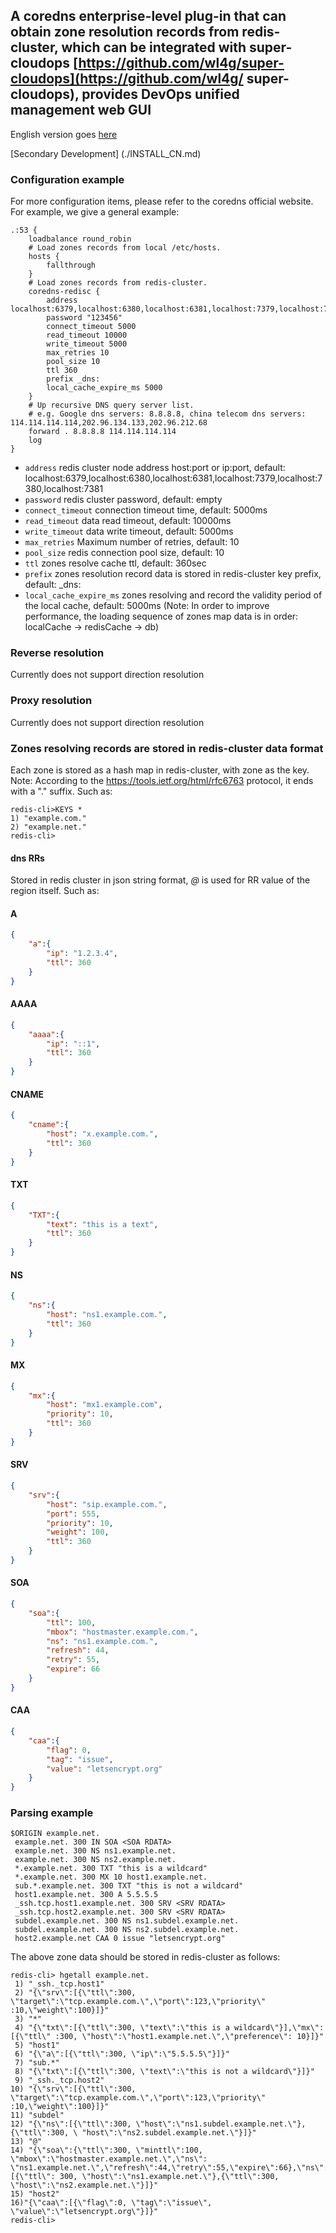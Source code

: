 ## A coredns enterprise-level plug-in that can obtain zone resolution records from redis-cluster, which can be integrated with super-cloudops [https://github.com/wl4g/super-cloudops](https://github.com/wl4g/ super-cloudops), provides DevOps unified management web GUI

English version goes [here](./README.md)

[Secondary Development] (./INSTALL_CN.md)

### Configuration example

For more configuration items, please refer to the coredns official website. For example, we give a general example:

```hocon
.:53 {
    loadbalance round_robin
    # Load zones records from local /etc/hosts.
    hosts {
        fallthrough
    }
    # Load zones records from redis-cluster.
    coredns-redisc {
        address localhost:6379,localhost:6380,localhost:6381,localhost:7379,localhost:7380,localhost:7381
        password "123456"
        connect_timeout 5000
        read_timeout 10000
        write_timeout 5000
        max_retries 10
        pool_size 10
        ttl 360
        prefix _dns:
        local_cache_expire_ms 5000
    }
    # Up recursive DNS query server list.
    # e.g. Google dns servers: 8.8.8.8, china telecom dns servers: 114.114.114.114,202.96.134.133,202.96.212.68
    forward . 8.8.8.8 114.114.114.114
    log
}
```

* `address` redis cluster node address host:port or ip:port, default: localhost:6379,localhost:6380,localhost:6381,localhost:7379,localhost:7380,localhost:7381
* `password` redis cluster password, default: empty
* `connect_timeout` connection timeout time, default: 5000ms
* `read_timeout` data read timeout, default: 10000ms
* `write_timeout` data write timeout, default: 5000ms
* `max_retries` Maximum number of retries, default: 10
* `pool_size` redis connection pool size, default: 10
* `ttl` zones resolve cache ttl, default: 360sec
* `prefix` zones resolution record data is stored in redis-cluster key prefix, default: _dns:
* `local_cache_expire_ms` zones resolving and record the validity period of the local cache, default: 5000ms (Note: In order to improve performance, the loading sequence of zones map data is in order: localCache -> redisCache -> db)


### Reverse resolution

Currently does not support direction resolution

### Proxy resolution

Currently does not support direction resolution

### Zones resolving records are stored in redis-cluster data format

Each zone is stored as a hash map in redis-cluster, with zone as the key. Note: According to the https://tools.ietf.org/html/rfc6763 protocol, it ends with a "." suffix. Such as:

```
redis-cli>KEYS *
1) "example.com."
2) "example.net."
redis-cli>
```

#### dns RRs

Stored in redis cluster in json string format, *@* is used for RR value of the region itself. Such as:

#### A

```json
{
    "a":{
        "ip": "1.2.3.4",
        "ttl": 360
    }
}
```

#### AAAA

```json
{
    "aaaa":{
        "ip": "::1",
        "ttl": 360
    }
}
```

#### CNAME

```json
{
    "cname":{
        "host": "x.example.com.",
        "ttl": 360
    }
}
```

#### TXT

```json
{
    "TXT":{
        "text": "this is a text",
        "ttl": 360
    }
}
```

#### NS

```json
{
    "ns":{
        "host": "ns1.example.com.",
        "ttl": 360
    }
}
```

#### MX

```json
{
    "mx":{
        "host": "mx1.example.com",
        "priority": 10,
        "ttl": 360
    }
}
```

#### SRV

```json
{
    "srv":{
        "host": "sip.example.com.",
        "port": 555,
        "priority": 10,
        "weight": 100,
        "ttl": 360
    }
}
```

#### SOA

```json
{
    "soa":{
        "ttl": 100,
        "mbox": "hostmaster.example.com.",
        "ns": "ns1.example.com.",
        "refresh": 44,
        "retry": 55,
        "expire": 66
    }
}
```

#### CAA

```json
{
    "caa":{
        "flag": 0,
        "tag": "issue",
        "value": "letsencrypt.org"
    }
}
```

### Parsing example

```
$ORIGIN example.net.
 example.net. 300 IN SOA <SOA RDATA>
 example.net. 300 NS ns1.example.net.
 example.net. 300 NS ns2.example.net.
 *.example.net. 300 TXT "this is a wildcard"
 *.example.net. 300 MX 10 host1.example.net.
 sub.*.example.net. 300 TXT "this is not a wildcard"
 host1.example.net. 300 A 5.5.5.5
 _ssh.tcp.host1.example.net. 300 SRV <SRV RDATA>
 _ssh.tcp.host2.example.net. 300 SRV <SRV RDATA>
 subdel.example.net. 300 NS ns1.subdel.example.net.
 subdel.example.net. 300 NS ns2.subdel.example.net.
 host2.example.net CAA 0 issue "letsencrypt.org"
```

The above zone data should be stored in redis-cluster as follows:

```
redis-cli> hgetall example.net.
 1) "_ssh._tcp.host1"
 2) "{\"srv\":[{\"ttl\":300, \"target\":\"tcp.example.com.\",\"port\":123,\"priority\" :10,\"weight\":100}]}"
 3) "*"
 4) "{\"txt\":[{\"ttl\":300, \"text\":\"this is a wildcard\"}],\"mx\":[{\"ttl\" :300, \"host\":\"host1.example.net.\",\"preference\": 10}]}"
 5) "host1"
 6) "{\"a\":[{\"ttl\":300, \"ip\":\"5.5.5.5\"}]}"
 7) "sub.*"
 8) "{\"txt\":[{\"ttl\":300, \"text\":\"this is not a wildcard\"}]}"
 9) "_ssh._tcp.host2"
10) "{\"srv\":[{\"ttl\":300, \"target\":\"tcp.example.com.\",\"port\":123,\"priority\" :10,\"weight\":100}]}"
11) "subdel"
12) "{\"ns\":[{\"ttl\":300, \"host\":\"ns1.subdel.example.net.\"},{\"ttl\":300, \ "host\":\"ns2.subdel.example.net.\"}]}"
13) "@"
14) "{\"soa\":{\"ttl\":300, \"minttl\":100, \"mbox\":\"hostmaster.example.net.\",\"ns\": \"ns1.example.net.\",\"refresh\":44,\"retry\":55,\"expire\":66},\"ns\":[{\"ttl\": 300, \"host\":\"ns1.example.net.\"},{\"ttl\":300, \"host\":\"ns2.example.net.\"}]}"
15) "host2"
16)"{\"caa\":[{\"flag\":0, \"tag\":\"issue\", \"value\":\"letsencrypt.org\"}]}"
redis-cli>
```
